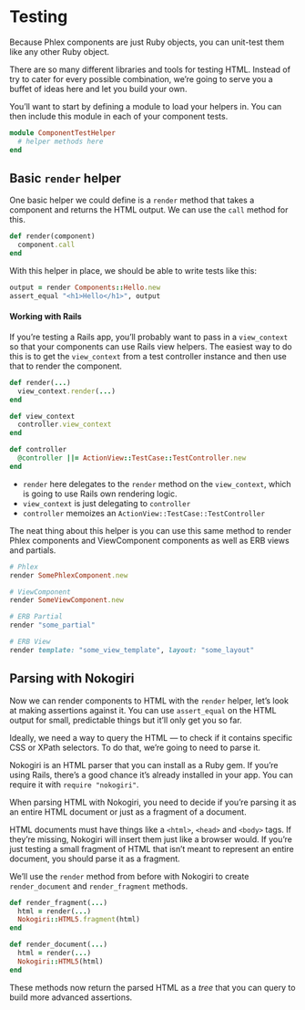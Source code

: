 # Testing

Because Phlex components are just Ruby objects, you can unit-test them like any other Ruby object.

There are so many different libraries and tools for testing HTML. Instead of try to cater for every possible combination, we’re going to serve you a buffet of ideas here and let you build your own.

You’ll want to start by defining a module to load your helpers in. You can then include this module in each of your component tests.

```ruby
module ComponentTestHelper
  # helper methods here
end
```

## Basic `render` helper

One basic helper we could define is a `render` method that takes a component and returns the HTML output. We can use the `call` method for this.

```ruby
def render(component)
  component.call
end
```

With this helper in place, we should be able to write tests like this:

```ruby
output = render Components::Hello.new
assert_equal "<h1>Hello</h1>", output
```

#### Working with Rails <Badge type="danger" text="Rails" />

If you’re testing a Rails app, you’ll probably want to pass in a `view_context` so that your components can use Rails view helpers. The easiest way to do this is to get the `view_context` from a test controller instance and then use that to render the component.

```ruby
def render(...)
  view_context.render(...)
end

def view_context
  controller.view_context
end

def controller
  @controller ||= ActionView::TestCase::TestController.new
end
```

- `render` here delegates to the `render` method on the `view_context`, which is going to use Rails own rendering logic.
- `view_context` is just delegating to `controller`
- `controller` memoizes an `ActionView::TestCase::TestController`

The neat thing about this helper is you can use this same method to render Phlex components and ViewComponent components as well as ERB views and partials.

```ruby
# Phlex
render SomePhlexComponent.new

# ViewComponent
render SomeViewComponent.new

# ERB Partial
render "some_partial"

# ERB View
render template: "some_view_template", layout: "some_layout"
```

## Parsing with Nokogiri

Now we can render components to HTML with the `render` helper, let’s look at making assertions against it. You can use `assert_equal` on the HTML output for small, predictable things but it’ll only get you so far.

Ideally, we need a way to query the HTML — to check if it contains specific CSS or XPath selectors. To do that, we’re going to need to parse it.

Nokogiri is an HTML parser that you can install as a Ruby gem. If you’re using Rails, there’s a good chance it’s already installed in your app. You can require it with `require "nokogiri"`.

When parsing HTML with Nokogiri, you need to decide if you’re parsing it as an entire HTML document or just as a fragment of a document.

HTML documents must have things like a `<html>`, `<head>` and `<body>` tags. If they’re missing, Nokogiri will insert them just like a browser would. If you’re just testing a small fragment of HTML that isn’t meant to represent an entire document, you should parse it as a fragment.

We’ll use the `render` method from before with Nokogiri to create `render_document` and `render_fragment` methods.

```ruby
def render_fragment(...)
  html = render(...)
  Nokogiri::HTML5.fragment(html)
end

def render_document(...)
  html = render(...)
  Nokogiri::HTML5(html)
end
```

These methods now return the parsed HTML as a _tree_ that you can query to build more advanced assertions.
